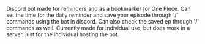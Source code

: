 Discord bot made for reminders and as a bookmarker for One Piece.
Can set the time for the daily reminder and save your episode through '/' commands using the bot in discord.
Can also check the saved ep through '/' commands as well.
Currently made for individual use, but does work in a server, just for the individual hosting the bot.
